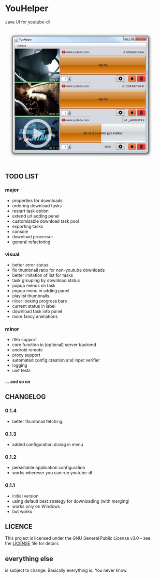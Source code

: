 # YouHelper
Java UI for youtube-dl

![YouHelper preview](https://raw.githubusercontent.com/CatPlanet/youhelper/develop/docs/images/sample.png)

## TODO LIST
### major
* properties for downloads
* ordering download tasks
* restart task option
* extend url adding panel
* customizable download task pool
* exporting tasks
* console
* download processor
* general refactoring

### visual
* better error status
* fix thumbnail ratio for non-youtube downloads
* better imitation of list for tasks
* task grouping by download status
* popup menus on task
* popup menu in adding panel
* playlist thumbnails
* nicer looking progress bars
* current status in label
* download task info panel
* more fancy animations

### minor
* i18n support
* core function in (optional) server backend
* android remote
* proxy support
* automated config creation and input verifier
* logging
* unit tests

#### ... and so on

## CHANGELOG
### 0.1.4
* better thumbnail fetching

### 0.1.3
* added configuration dialog in menu

### 0.1.2
* persistable application configuration
* works wherever you can run youtube-dl

### 0.1.1
* initial version
* using default best strategy for downloading (with merging)
* works only on Windows
* but works

## LICENCE
This project is licensed under the GNU General Public License v3.0 - see the [LICENSE](LICENSE) file for details

## everything else
is subject to change. Basically everything is. You never know.

